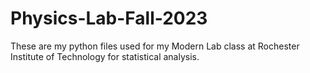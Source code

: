 # Physics-Lab-Fall-2023
These are my python files used for my Modern Lab class at Rochester Institute of Technology for statistical analysis.
